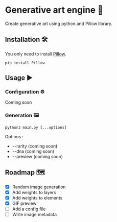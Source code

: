 # Generative art engine 🦥
Create generative art using python and Pillow library.

## Installation 🛠️
You only need to install [Pillow](https://pypi.org/project/Pillow/).
```shell
pip install Pillow
```

## Usage ▶
### Configuration ⚙
Coming soon

### Generation 🖼
```shell
python3 main.py [...options]
```

Options :
* --rarity (coming soon)
* --dna (coming soon)
* --preview (coming soon)

## Roadmap 🗺
- [x] Random image generation
- [x] Add weights to layers
- [x] Add weights to elements
- [x] GIF preview
- [ ] Add a config file
- [ ] Write image metadata
